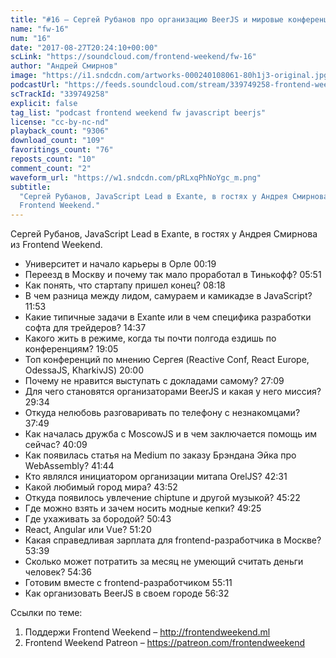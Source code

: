 ```yaml
---
title: "#16 – Сергей Рубанов про организацию BeerJS и мировые конференции"
name: "fw-16"
num: "16"
date: "2017-08-27T20:24:10+00:00"
scLink: "https://soundcloud.com/frontend-weekend/fw-16"
author: "Андрей Смирнов"
image: "https://i1.sndcdn.com/artworks-000240108061-80h1j3-original.jpg"
podcastUrl: "https://feeds.soundcloud.com/stream/339749258-frontend-weekend-fw-16.m4a"
scTrackId: "339749258"
explicit: false
tag_list: "podcast frontend weekend fw javascript beerjs"
license: "cc-by-nc-nd"
playback_count: "9306"
download_count: "109"
favoritings_count: "76"
reposts_count: "10"
comment_count: "2"
waveform_url: "https://w1.sndcdn.com/pRLxqPhNoYgc_m.png"
subtitle:
  "Сергей Рубанов, JavaScript Lead в Exante, в гостях у Андрея Смирнова из
  Frontend Weekend."
---
```


Сергей Рубанов, JavaScript Lead в Exante, в гостях у Андрея Смирнова из Frontend
Weekend.

- Университет и начало карьеры в Орле <timecode sec="19">00:19</timecode>
- Переезд в Москву и почему так мало проработал в Тинькофф?
  <timecode sec="351">05:51</timecode>
- Как понять, что стартапу пришел конец? <timecode sec="498">08:18</timecode>
- В чем разница между лидом, самураем и камикадзе в JavaScript?
  <timecode sec="713">11:53</timecode>
- Какие типичные задачи в Exante или в чем специфика разработки софта для
  трейдеров? <timecode sec="877">14:37</timecode>
- Какого жить в режиме, когда ты почти полгода ездишь по конференциям?
  <timecode sec="1145">19:05</timecode>
- Топ конференций по мнению Сергея (Reactive Conf, React Europe, OdessaJS,
  KharkivJS) <timecode sec="1200">20:00</timecode>
- Почему не нравится выступать с докладами самому?
  <timecode sec="1629">27:09</timecode>
- Для чего становятся организаторами BeerJS и какая у него миссия?
  <timecode sec="1774">29:34</timecode>
- Откуда нелюбовь разговаривать по телефону с незнакомцами?
  <timecode sec="2269">37:49</timecode>
- Как началась дружба с MoscowJS и в чем заключается помощь им сейчас?
  <timecode sec="2409">40:09</timecode>
- Как появилась статья на Medium по заказу Брэндана Эйка про WebAssembly?
  <timecode sec="2504">41:44</timecode>
- Кто являлся инициатором организации митапа OrelJS?
  <timecode sec="2551">42:31</timecode>
- Какой любимый город мира? <timecode sec="2632">43:52</timecode>
- Откуда появилось увлечение chiptune и другой музыкой?
  <timecode sec="2722">45:22</timecode>
- Где можно взять и зачем носить модные кепки?
  <timecode sec="2965">49:25</timecode>
- Где ухаживать за бородой? <timecode sec="3043">50:43</timecode>
- React, Angular или Vue? <timecode sec="3080">51:20</timecode>
- Какая справедливая зарплата для frontend-разработчика в Москве?
  <timecode sec="3219">53:39</timecode>
- Сколько может потратить за месяц не умеющий считать деньги человек?
  <timecode sec="3276">54:36</timecode>
- Готовим вместе с frontend-разработчиком <timecode sec="3311">55:11</timecode>
- Как организовать BeerJS в своем городе <timecode sec="3392">56:32</timecode>

Ссылки по теме:

1. Поддержи Frontend Weekend – <http://frontendweekend.ml>
2. Frontend Weekend Patreon – <https://patreon.com/frontendweekend>
